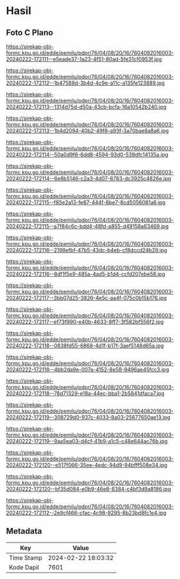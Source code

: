 # Hasil

## Foto C Plano

https://sirekap-obj-formc.kpu.go.id/edde/pemilu/pdpr/76/04/08/20/16/7604082016003-20240222-172111--e5eade37-1a23-4f51-80ad-5fe31cf0953f.jpg

https://sirekap-obj-formc.kpu.go.id/edde/pemilu/pdpr/76/04/08/20/16/7604082016003-20240222-172112--1b47588d-3b4d-4c9e-a11c-a135fe123889.jpg

https://sirekap-obj-formc.kpu.go.id/edde/pemilu/pdpr/76/04/08/20/16/7604082016003-20240222-172113--1314d75d-d50a-43cb-bcfa-16a10542b240.jpg

https://sirekap-obj-formc.kpu.go.id/edde/pemilu/pdpr/76/04/08/20/16/7604082016003-20240222-172113--1b4d2094-40b2-49f8-a93f-3a70bae8a8a6.jpg

https://sirekap-obj-formc.kpu.go.id/edde/pemilu/pdpr/76/04/08/20/16/7604082016003-20240222-172114--50a0d9f6-6dd8-4594-93d0-539dfc14135a.jpg

https://sirekap-obj-formc.kpu.go.id/edde/pemilu/pdpr/76/04/08/20/16/7604082016003-20240222-172114--6e8b5146-c2a3-4d07-8783-dc3925c4826e.jpg

https://sirekap-obj-formc.kpu.go.id/edde/pemilu/pdpr/76/04/08/20/16/7604082016003-20240222-172115--f85e2a13-fe87-444f-8be7-8cd5056081a6.jpg

https://sirekap-obj-formc.kpu.go.id/edde/pemilu/pdpr/76/04/08/20/16/7604082016003-20240222-172115--a7f84c6c-bdd4-48fd-a855-d49158a63469.jpg

https://sirekap-obj-formc.kpu.go.id/edde/pemilu/pdpr/76/04/08/20/16/7604082016003-20240222-172116--2198efbf-47b5-43dc-b4eb-cf8dccd24b29.jpg

https://sirekap-obj-formc.kpu.go.id/edde/pemilu/pdpr/76/04/08/20/16/7604082016003-20240222-172116--8df1f5e9-485a-4ad5-b1d4-ccfd207ebe58.jpg

https://sirekap-obj-formc.kpu.go.id/edde/pemilu/pdpr/76/04/08/20/16/7604082016003-20240222-172117--3bb07d25-3826-4e5c-aa4f-075c0b15b176.jpg

https://sirekap-obj-formc.kpu.go.id/edde/pemilu/pdpr/76/04/08/20/16/7604082016003-20240222-172117--ef73f990-e40b-4633-8ff7-3f582bf556f2.jpg

https://sirekap-obj-formc.kpu.go.id/edde/pemilu/pdpr/76/04/08/20/16/7604082016003-20240222-172118--0838fd55-6868-4d1f-b17f-3aef5148d65a.jpg

https://sirekap-obj-formc.kpu.go.id/edde/pemilu/pdpr/76/04/08/20/16/7604082016003-20240222-172118--4bb2da9e-007a-4152-8e58-9496ae45fcc3.jpg

https://sirekap-obj-formc.kpu.go.id/edde/pemilu/pdpr/76/04/08/20/16/7604082016003-20240222-172118--78d71329-e18a-44ec-bba1-2b5841dfaca7.jpg

https://sirekap-obj-formc.kpu.go.id/edde/pemilu/pdpr/76/04/08/20/16/7604082016003-20240222-172119--308729d0-937c-4033-8a03-25677650ae13.jpg

https://sirekap-obj-formc.kpu.go.id/edde/pemilu/pdpr/76/04/08/20/16/7604082016003-20240222-172119--9aa5ea03-d4cf-41b9-a1c5-c48e644ac76b.jpg

https://sirekap-obj-formc.kpu.go.id/edde/pemilu/pdpr/76/04/08/20/16/7604082016003-20240222-172120--e517f066-35ee-4edc-94d9-94bfff508e34.jpg

https://sirekap-obj-formc.kpu.go.id/edde/pemilu/pdpr/76/04/08/20/16/7604082016003-20240222-172120--bf35d084-e0b9-46e8-8384-c4bf3d9a8186.jpg

https://sirekap-obj-formc.kpu.go.id/edde/pemilu/pdpr/76/04/08/20/16/7604082016003-20240222-172112--2e9cf466-cfac-4c98-9295-8b23bd8fc1e4.jpg


## Metadata

| Key        | Value               |
| ---------- | ------------------- |
| Time Stamp | 2024-02-22 18:03:32 |
| Kode Dapil | 7601                |



